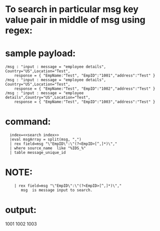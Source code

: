 To search in particular msg key value pair in middle of msg using regex:
=============================================================================


sample payload:
================

    /msg : "input : message = "employee details", Country="US",Location="Test", 
        response = { "EmpName:"Test", "EmpID":"1001","address":"Test" }
    /msg : "input : message = "employee details", Country="US",Location="Test",
        response = { "EmpName:"Test", "EmpID":"1002","address":"Test" }
    /msg : "input : message = "employee details",Country="US",Location="Test", 
        response = { "EmpName:"Test", "EmpID":"1003","address":"Test" }

command:
=========

      index=<<search index>> 
      |eval msgArray = split(msg, ",")
      | rex field=msg "\"EmpID\":\"(?<EmpID>[^,]*)\","
      | where source_name  like "%IDS_%" 
      | table message_unique_id
      
      
  NOTE:
  =====
        
        | rex field=msg "\"EmpID\":\"(?<EmpID>[^,]*)\","
           msg  is message input to search. 


output:
======

  1001
  1002
  1003
  
